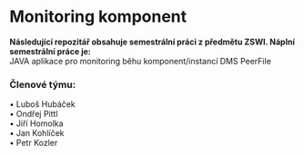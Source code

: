 <h1>Monitoring komponent</h1>

<strong>Následující repozitář obsahuje semestrální práci z předmětu ZSWI. Náplní semestrální práce je:</strong><br>
JAVA aplikace pro monitoring běhu komponent/instancí DMS PeerFile

<h3>Členové týmu:</h3>
• Luboš Hubáček <br>
• Ondřej Pittl <br>
• Jiří Homolka <br>
• Jan Kohlíček <br>
• Petr Kozler